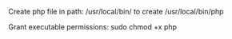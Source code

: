 Create php file in path: /usr/local/bin/
to create /usr/local/bin/php

Grant executable permissions: sudo chmod +x php

